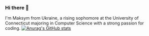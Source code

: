 ### Hi there 👋

I'm Maksym from Ukraine, a rising sophomore at the University of Connecticut majoring in Computer Science with a strong passion for coding.
[![Anurag's GitHub stats](https://github-readme-stats.vercel.app/api?username=MaksymTymchyshyn)](https://github.com/anuraghazra/github-readme-stats)
